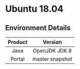 # Ubuntu 18.04

## Environment Details

|Product|Version|
|:-----:|:-----:|
|Java|OpenJDK JDK 8|
|Portal| master snapshot|